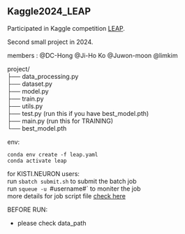 ## Kaggle2024_LEAP

Participated in Kaggle competition [LEAP](https://www.kaggle.com/competitions/leap-atmospheric-physics-ai-climsim/overview).

Second small project in 2024.

members : @DC-Hong @Ji-Ho Ko @Juwon-moon @limkim

project/  
├── data_processing.py    
├── dataset.py   
├── model.py      
├── train.py    
├── utils.py   
├── test.py (run this if you have best_model.pth)    
├── main.py (run this for TRAINING)    
└── best_model.pth    

env:  
```
conda env create -f leap.yaml
conda activate leap
```

for KISTI.NEURON users:     
	run `sbatch submit.sh` to submit the batch job    
	run `squeue -u `#username#` to moniter the job    
	more details for job script file [check here](https://docs-ksc.gitbook.io/neuron-user-guide/undefined/running-jobs-through-scheduler-slurm#id-6)   
	
BEFORE RUN:    
- please check data_path
